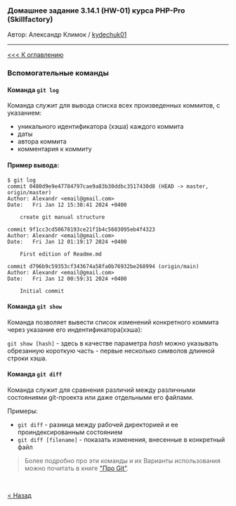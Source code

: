 ### Домашнее задание 3.14.1 (HW-01) курса PHP-Pro (Skillfactory)

Автор: Александр Климок / [kydechuk01](https://github.com/kydechuk01/)

---

[<<< К оглавлению](./README.md#оглавление) 

### Вспомогательные команды


#### Команда `git log`

Команда служит для вывода списка всех произведенных коммитов, с указанием:
* уникального идентификатора (хэша) каждого коммита
* даты
* автора коммита
* комментария к коммиту

#### Пример вывода:

```
$ git log
commit 0480d9e9e47784797cae9a83b30ddbc3517430d8 (HEAD -> master, origin/master)
Author: Alexandr <email@gmail.com>
Date:   Fri Jan 12 15:38:41 2024 +0400

    create git manual structure

commit 9f1cc3cd50678193ce21f1b4c5603095eb4f4323
Author: Alexandr <email@gmail.com>
Date:   Fri Jan 12 01:19:17 2024 +0400

    First edition of Readme.md

commit d796b9c59353cf343674a58fa0b76932be268994 (origin/main)
Author: Alexandr <email@gmail.com>
Date:   Fri Jan 12 00:59:31 2024 +0400

    Initial commit

```
#### Команда `git show`

Команда позволяет вывести список изменений конкретного коммита через указание его индентификатора(хэша):

`git show [hash]` - здесь в качестве параметра *hash* можно указывать обрезанную короткую часть - первые несколько символов длинной строки хэша.



#### Команда `git diff`

Команда служит для сравнения различий между различными состояниями git-проекта или даже отдельными его файлами.

Примеры:
* `git diff` - разница между рабочей директорией и ее проиндексированным состоянием
* `git diff [filename]` - показать изменения, внесенные в конкретный файл


> Более подробно про эти команды и их Варианты использования можно почитать в книге ["Про Git"](https://git-scm.com/book/ru/v2/).
 

<br>






[< Назад](./README.md#оглавление) 